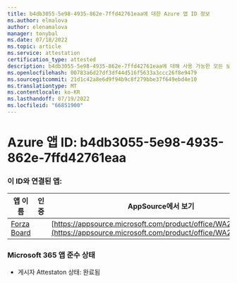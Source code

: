 ```yaml
---
title: b4db3055-5e98-4935-862e-7ffd42761eaa에 대한 Azure 앱 ID 정보
ms.author: elmalova
author: elenamalova
manager: tonybal
ms.date: 07/18/2022
ms.topic: article
ms.service: attestation
certification_type: attested
description: b4db3055-5e98-4935-862e-7ffd42761eaa에 대해 사용 가능한 모든 보안 및 규정 준수 정보입니다.
ms.openlocfilehash: 00783a6d27df3df44d516f5633a3ccc26f8e9479
ms.sourcegitcommit: 21d1c42a8e6d9f94b9c8f279bbe37f649ebd4e10
ms.translationtype: MT
ms.contentlocale: ko-KR
ms.lasthandoff: 07/19/2022
ms.locfileid: "66851900"
---
```

# <a name="azure-app-id-b4db3055-5e98-4935-862e-7ffd42761eaa"></a>Azure 앱 ID: b4db3055-5e98-4935-862e-7ffd42761eaa


### <a name="apps-associated-with-this-id"></a>이 ID와 연결된 앱:
| **앱 이름** | **인증** | **AppSource에서 보기** |
|--------------|---------------|-----------------------|
| [Forza Board](../forward/WA200004274.md) |  | [https://appsource.microsoft.com/product/office/WA200004274](https://appsource.microsoft.com/product/office/WA200004274) |

### <a name="microsoft-365-app-compliance-status"></a>Microsoft 365 앱 준수 상태
- 게시자 Attestaton 상태: 완료됨
